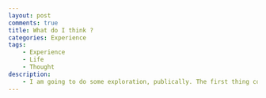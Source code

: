 ```yaml
---
layout: post
comments: true
title: What do I think ?
categories: Experience
tags:
    - Experience
    - Life
    - Thought
description:
    - I am going to do some exploration, publically. The first thing comes to my(actually our) mind <b>'what people will think'</b> of me. And that is the point I am done. 'Done' in the sense it is no longer an exploration, it will become burden on me. Then what people generally do. It is sure that people will continue to their exploration but they will come to the regular way to do so. What do you think is a <b>exploration</b> anymore? But, this may not be true for all of us. Because there are lots of people, who don't care about other people. This is what we have to think. We are brought up under different social restrictions, we are not free for doing whatever we want. We always remained mindful of what we are doing, a background process is always running inside our head <b>'what people will think'</b>. May be they don't even care about us, why should we care? Actually we can't think freely - lots of disturbencd is going through our head. Personally, what I think I really care about what people will think unless that is going to hurt or affect them and the work I was going to do is never burden on me. So people think before you get into such thoughts - does it matter for you ?
---
```

